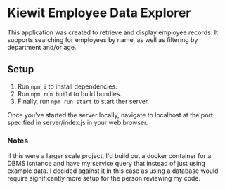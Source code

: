 # Kiewit Employee Data Explorer
This application was created to retrieve and display employee records. It supports searching for employees by name, as well as filtering by department and/or age.

## Setup
1) Run `npm i` to install dependencies.
1) Run `npm run build` to build bundles.
1) Finally, run `npm run start` to start ther server.

Once you've started the server locally, navigate to localhost at the port specified in server/index.js in your web browser.

### Notes
If this were a larger scale project, I'd build out a docker container for a DBMS isntance and have my service query that instead of just using example data. I decided against it in this case as using a database would require significantly more setup for the person reviewing my code.